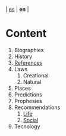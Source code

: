 | [es](../español/contenido.md) | **en** |

# Content

1. Biographies
2. History
3. [References](./references.md)
4. Laws
   1. Creational
   2. Natural
5. Places
6. Predictions
7. Prophesies
8. Recommendations
   1. [Life](./life-recommendations.md)
   2. [Social](./social-recommendations.md)
9. Tecnology
